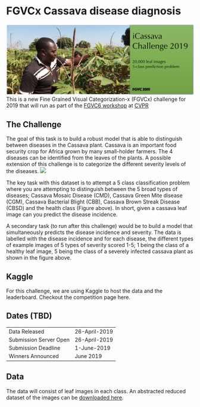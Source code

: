 # FGVCx Cassava disease diagnosis
![](cassava-banner.png)
This is a new Fine Grained Visual Categorization-x (FGVCx) challenge for 2019 that will run as part of the [FGVC6 workshop](http://fgvc.org) at [CVPR](http://cvpr2019.thecvf.com/)

## The Challenge
The goal of this task is to build a robust model that is able to distinguish between diseases in the Cassava plant. Cassava is an important food security crop for Africa grown by many small-holder farmers. The 4 diseases can be identified from the leaves of the plants. A possible extension of this challenge is to categorize the different severity levels of the diseases. 
![](cassava-leaf-imgs.png)

The key task with this dataset is to attempt a 5 class classification problem where you are attempting to distinguish between the 5 broad types of diseases; Cassava Mosaic Disease (CMD), Cassava Green Mite disease (CGM), Cassava Bacterial Blight (CBB), Cassava Brown Streak Disease (CBSD) and the health class (Figure above). In short, given a cassava leaf image can you predict the disease incidence.

A secondary task (to run after this challenge) would be to build a model that simultaneously predicts the disease incidence and severity. The data is labelled with the disease incidence and for each disease, the different types of example images of 5 types of severity scored 1-5; 1 being the class of a healthy leaf image, 5 being the class of a severely infected cassava plant as shown in the figure above.

## Kaggle
For this challenge, we are using Kaggle to host the data and the leaderboard. Checkout the competition page here.

## Dates (TBD)
|||
|----|---------------|
Data Released| 26-April-2019|
Submission Server Open | 26-April-2019|
Submission Deadline|  1-June-2019|
Winners Announced| June 2019|

## Data
The data will consist of leaf images in each class. An abstracted reduced dataset of the images can be [downloaded here](pdata.zip).

